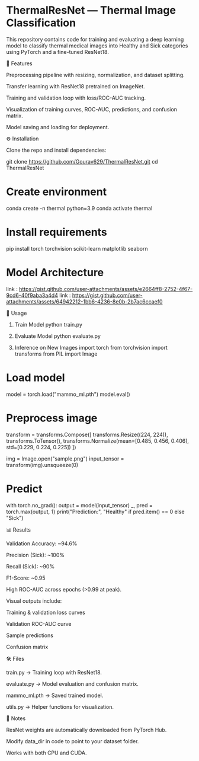 # ThermalResNet — Thermal Image Classification

This repository contains code for training and evaluating a deep learning model to classify thermal medical images into Healthy and Sick categories using PyTorch and a fine-tuned ResNet18.

🚀 Features

Preprocessing pipeline with resizing, normalization, and dataset splitting.

Transfer learning with ResNet18 pretrained on ImageNet.

Training and validation loop with loss/ROC-AUC tracking.

Visualization of training curves, ROC-AUC, predictions, and confusion matrix.

Model saving and loading for deployment.

⚙️ Installation

Clone the repo and install dependencies:

git clone https://github.com/Gourav629/ThermalResNet.git
cd ThermalResNet

# Create environment
conda create -n thermal python=3.9
conda activate thermal

# Install requirements
pip install torch torchvision scikit-learn matplotlib seaborn

# Model Architecture 
link : https://gist.github.com/user-attachments/assets/e2664ff8-2752-4f67-9cd6-40f9aba3a4d4
link : https://gist.github.com/user-attachments/assets/64942212-1bb6-4236-8e0b-2b7ac6ccaef0

🏃 Usage
1. Train Model
python train.py

2. Evaluate Model
python evaluate.py

3. Inference on New Images
import torch
from torchvision import transforms
from PIL import Image

# Load model
model = torch.load("mammo_ml.pth")
model.eval()

# Preprocess image
transform = transforms.Compose([
    transforms.Resize((224, 224)),
    transforms.ToTensor(),
    transforms.Normalize(mean=[0.485, 0.456, 0.406],
                         std=[0.229, 0.224, 0.225])
])

img = Image.open("sample.png")
input_tensor = transform(img).unsqueeze(0)

# Predict
with torch.no_grad():
    output = model(input_tensor)
    _, pred = torch.max(output, 1)
    print("Prediction:", "Healthy" if pred.item() == 0 else "Sick")

📊 Results

Validation Accuracy: ~94.6%

Precision (Sick): ~100%

Recall (Sick): ~90%

F1-Score: ~0.95

High ROC-AUC across epochs (>0.99 at peak).

Visual outputs include:

Training & validation loss curves

Validation ROC-AUC curve

Sample predictions

Confusion matrix

🛠️ Files

train.py → Training loop with ResNet18.

evaluate.py → Model evaluation and confusion matrix.

mammo_ml.pth → Saved trained model.

utils.py → Helper functions for visualization.

📌 Notes

ResNet weights are automatically downloaded from PyTorch Hub.

Modify data_dir in code to point to your dataset folder.

Works with both CPU and CUDA.
